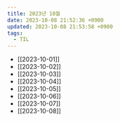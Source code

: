```yaml
---
title: 2023년 10월
date: 2023-10-08 21:52:36 +0900
updated: 2023-10-08 21:53:58 +0900
tags:
  - TIL
---
```


- [[2023-10-01]]
- [[2023-10-02]]
- [[2023-10-03]]
- [[2023-10-04]]
- [[2023-10-05]]
- [[2023-10-06]]
- [[2023-10-07]]
- [[2023-10-08]]
